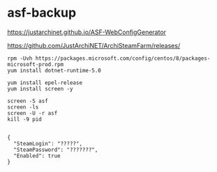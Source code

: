 # asf-backup


https://justarchinet.github.io/ASF-WebConfigGenerator

https://github.com/JustArchiNET/ArchiSteamFarm/releases/

```
rpm -Uvh https://packages.microsoft.com/config/centos/8/packages-microsoft-prod.rpm
yum install dotnet-runtime-5.0

yum install epel-release
yum install screen -y

screen -S asf
screen -ls
screen -U -r asf
kill -9 pid

```
```

{
  "SteamLogin": "?????",
  "SteamPassword": "???????",
  "Enabled": true
}

```
